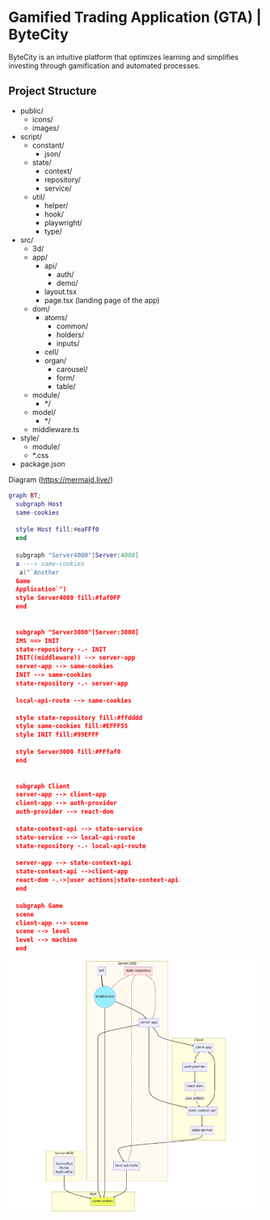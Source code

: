 # Gamified Trading Application (GTA) | ByteCity
ByteCity is an intuitive platform that optimizes learning and simplifies investing through gamification and automated processes.


## Project Structure
- public/
    - icons/
    - images/
- script/
    - constant/
        - json/
    - state/
        - context/
        - repository/
        - service/
    - util/
        - helper/
        - hook/
        - playwright/
        - type/
- src/
    - 3d/
    - app/
        - api/
            - auth/
            - demo/
        - layout.tsx
        - page.tsx (landing page of the app)
    - dom/
        - atoms/
            - common/
            - holders/
            - inputs/
        - cell/
        - organ/
            - carousel/
            - form/
            - table/
    - module/
        - */
    - model/
        - */
    - middleware.ts
- style/
    - module/
    - *.css
- package.json


Diagram (https://mermaid.live/)
```lua    
graph BT; 
  subgraph Host
  same-cookies

  style Host fill:#eaFFf0
  end

  subgraph "Server4000"[Server:4000]
  a ---> same-cookies
   a("`Another
  Game
  Application`")
  style Server4000 fill:#faf0FF
  end


  subgraph "Server3000"[Server:3000]
  IMS ==> INIT
  state-repository -.- INIT
  INIT((middleware)) --> server-app
  server-app --> same-cookies
  INIT --> same-cookies
  state-repository -.- server-app

  local-api-route --> same-cookies

  style state-repository fill:#ffdddd
  style same-cookies fill:#EFFF55
  style INIT fill:#99EFFF

  style Server3000 fill:#FFfaf0
  end


  subgraph Client
  server-app --> client-app
  client-app --> auth-provider
  auth-provider --> react-dom

  state-context-api --> state-service
  state-service --> local-api-route
  state-repository -.- local-api-route

  server-app --> state-context-api
  state-context-api -->client-app
  react-dom -.->|user actions|state-context-api 
  end

  subgraph Game
  scene
  client-app --> scene
  scene --> level
  level --> machine
  end
```
![diagram](./../public/images/diagram.png)


